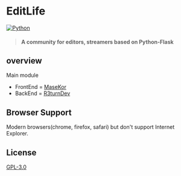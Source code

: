 # EditLife


[![Python](https://img.shields.io/badge/python-3.6.5-blue.svg?style=flat-square)](https://www.python.org/downloads/release/python-365/)

> #### A community for editors, streamers based on Python-Flask

## overview

Main module

+ FrontEnd = [MaseKor](https://github.com/MaseKor)
+ BackEnd = [R3turnDev](https://github.com/return0927)

## Browser Support
Modern browsers(chrome, firefox, safari) but don't support Internet Explorer.

## License
[GPL-3.0](https://opensource.org/licenses/gpl-2.0.php)